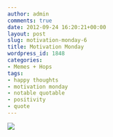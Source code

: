 ```yaml
---
author: admin
comments: true
date: 2012-09-24 16:20:21+00:00
layout: post
slug: motivation-monday-6
title: Motivation Monday
wordpress_id: 1848
categories:
- Memes + Hops
tags:
- happy thoughts
- motivation monday
- notable quotable
- positivity
- quote
---
```


[![](http://www.outmumbered.com/wp-content/uploads/2012/09/276478864594120554_lKcBAFxt_f.jpeg)](http://www.outmumbered.com/wp-content/uploads/2012/09/276478864594120554_lKcBAFxt_f.jpeg)

